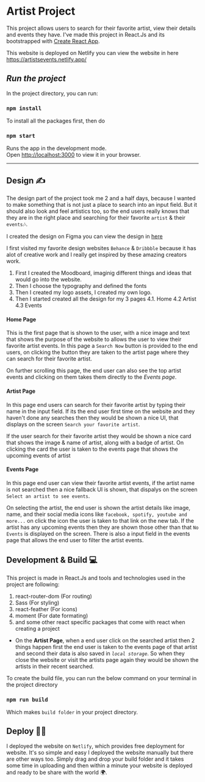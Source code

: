 # Artist Project

This project allows users to search for their favorite artist, view their details and events they have.
I've made this project in React.Js and its bootstrapped with [Create React App](https://github.com/facebook/create-react-app).

This website is deployed on Netlify you can view the website in here
https://artistsevents.netlify.app/

## _Run the project_

In the project directory, you can run:

### `npm install`

To install all the packages first, then do

### `npm start`

Runs the app in the development mode.\
Open [http://localhost:3000](http://localhost:3000) to view it in your browser.

---

## Design ✍

The design part of the project took me 2 and a half days, because I wanted to make something that is not just a place to search into an input field. But it should also look and feel artistics too, so the end users really knows that they are in the right place and searching for their favorite `artist` & their `events`🎶.

I created the design on Figma you can view the design in [here](https://www.figma.com/file/rrDfBheTe6HemfTxJiV8Ye/Artist?node-id=0%3A1)

I first visited my favorite design websites `Behance` & `Dribbble` because it has alot of creative work and I really get inspired by these amazing creators work. 
1. First I created the Moodboard, imaginig different things and ideas that would go into the website.
2. Then I choose the typography and defined the fonts
3. Then I created my logo assets, I created my own logo.
4. Then I started created all the design for my 3 pages
4.1. Home
4.2 Artist
4.3 Events

#### Home Page

This is the first page that is shown to the user, with a nice image and text that shows the purpose of the website to allows the user to view their favorite artist events. In this page a `Search Now` button is provided to the end users, on clicking the button they are taken to the artist page where they can search for their favorite artist.

On further scrolling this page, the end user can also see the top artist events and clicking on them takes them directly to the _Events page_.

#### Artist Page

In this page end users can search for their favorite artist by typing their name in the input field. If its the end user first time on the website and they haven't done any searches then they would be shown a nice UI, that displays on the screen `Search your favorite artist`.

If the user search for their favorite artist they would be shown a nice card that shows the image & name of artist, along with a badge of artist. On clicking the card the user is taken to the events page that shows the upcoming events of artist

#### Events Page

In this page end user can view their favorite artist events, if the artist name is not searched then a nice fallback UI is shown, that dispalys on the screen `Select an artist to see events`.

On selecting the artist, the end user is shown the artist details like image, name, and their social media icons like `facebook, spotify, youtube and more...` on click the icon the user is taken to that link on the new tab.
If the artist has any upcoming events then they are shown those other than that `No Events` is displayed on the screen. There is also a input field in the events page that allows the end user to filter the artist events.

## Development & Build 💻

This project is made in React.Js and tools and technologies used in the project are following:

1. react-router-dom (For routing)
2. Sass (For styling)
3. react-feather (For icons)
4. moment (For date formating)
5. and some other react specific packages that come with react when creating a project

* On the __Artist Page__, when a end user click on the searched artist then 2 things happen first the end user is taken to the events page of that artist and second their data is also saved in _`local storage`_. So when they close the website or visit the artists page again they would be shown the artists in their recent searched. 

To create the build file, you can run the below command on your terminal in the project directory

### `npm run build`

Which makes `build folder` in your project directory.

## Deploy 👨‍💻 

I deployed the website on `Netlify`, which provides free deployment for website. It's so simple and easy I deployed the website manually but there are other ways too. Simply drag and drop your build folder and it takes some time in uploading and then within a minute your website is deployed and ready to be share with the world 🌍.
